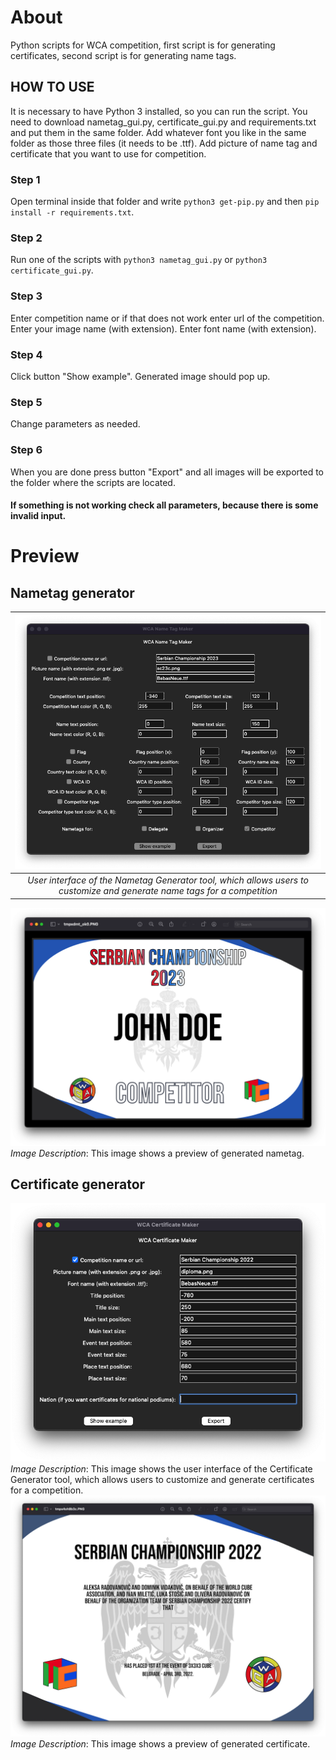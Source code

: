 # About

Python scripts for WCA competition, first script is for generating certificates, second script is for generating name tags.

## HOW TO USE

It is necessary to have Python 3 installed, so you can run the script.
You need to download nametag_gui.py, certificate_gui.py and requirements.txt and put them in the same folder.
Add whatever font you like in the same folder as those three files (it needs to be .ttf).
Add picture of name tag and certificate that you want to use for competition.

### Step 1
Open terminal inside that folder and write `python3 get-pip.py` and then `pip install -r requirements.txt`.

### Step 2
Run one of the scripts with `python3 nametag_gui.py` or `python3 certificate_gui.py`.
  
### Step 3
Enter competition name or if that does not work enter url of the competition.
Enter your image name (with extension).
Enter font name (with extension).

### Step 4
Click button "Show example".
Generated image should pop up.

### Step 5
Change parameters as needed.

### Step 6
When you are done press button "Export" and all images will be exported to the folder where the scripts are located.


#### If something is not working check all parameters, because there is some invalid input.

# Preview
## Nametag generator

| ![Preview](images/nametag_generator.png) | 
|:--:| 
| *User interface of the Nametag Generator tool, which allows users to customize and generate name tags for a competition* |
![Preview](images/nametag_example.png)
*Image Description*: This image shows a preview of generated nametag.

## Certificate generator

![Preview](images/certificate_generator.png)
*Image Description*: This image shows the user interface of the Certificate Generator tool, which allows users to customize and generate certificates for a competition.
![Preview](images/certificate_example.png)
*Image Description*: This image shows a preview of generated certificate.
